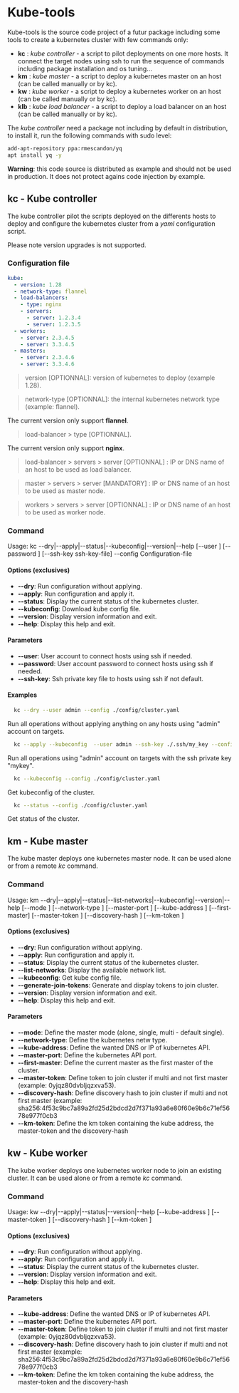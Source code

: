 # Kube-tools

Kube-tools is the source code project of a futur package including some tools to create a kubernetes cluster with few commands only:

* **kc** : *kube controller* - a script to pilot deployments on one more hosts. It connect the target nodes using ssh to run the sequence of commands including package installation and os tuning...
* **km** : *kube master* - a script to deploy a kubernetes master on an host (can be called manually or by kc).
* **kw** : *kube worker* - a script to deploy a kubernetes worker on an host (can be called manually or by kc).
* **klb** : *kube load balancer* - a script to deploy a load balancer on an host (can be called manually or by kc).

The *kube controller* need a package not including by default in distribution, to install it, run the following commands with sudo level:

~~~ bash
add-apt-repository ppa:rmescandon/yq
apt install yq -y
~~~

**Warning**: this code source is distributed as example and should not be used in production. It does not protect agains code injection by example.

## kc - Kube controller

The kube controller pilot the scripts deployed on the differents hosts to deploy and configure the kubernetes cluster from a *yaml* configuration script.

Please note version upgrades is not supported.

### Configuration file

~~~ yaml
kube:
  - version: 1.28
  - network-type: flannel
  - load-balancers:
    - type: nginx
    - servers:
      - server: 1.2.3.4
      - server: 1.2.3.5 
  - workers:
    - server: 2.3.4.5
    - server: 3.3.4.5
  - masters:
    - server: 2.3.4.6
    - server: 3.3.4.6
~~~  

> version [OPTIONNAL]: version of kubernetes to deploy (example 1.28).

> network-type [OPTIONNAL]: the internal kubernetes network type (example: flannel).

The current version only support **flannel**.

> load-balancer > type [OPTIONNAL].

The current version only support **nginx**.

> load-balancer > servers > server [OPTIONNAL] : IP or DNS name of an host to be used as load balancer.

> master > servers > server [MANDATORY] : IP or DNS name of an host to be used as master node.

> workers > servers > server [OPTIONNAL] : IP or DNS name of an host to be used as worker node.

### Command

Usage: kc --dry|--apply|--status|--kubeconfig|--version|--help [--user <user>] [--password <password>] [--ssh-key ssh-key-file] --config Configuration-file

#### Options (exclusives)

 * **--dry**: Run configuration without applying.
 * **--apply**: Run configuration and apply it.
 * **--status**: Display the current status of the kubernetes cluster.
 * **--kubeconfig**: Download kube config file.
 * **--version**: Display version information and exit.
 * **--help**: Display this help and exit.

#### Parameters

 * **--user**: User account to connect hosts using ssh if needed.
 * **--password**: User account password to connect hosts using ssh if needed.
 * **--ssh-key**: Ssh private key file to hosts using ssh if not default.

#### Examples

~~~ bash  
  kc --dry --user admin --config ./config/cluster.yaml
~~~

  Run all operations without applying anything on any hosts using "admin" account on targets.

~~~ bash
  kc --apply --kubeconfig  --user admin --ssh-key ./.ssh/my_key --config ./config/cluster.yaml
~~~

  Run all operations using "admin" account on targets with the ssh private key "mykey".

~~~ bash
  kc --kubeconfig --config ./config/cluster.yaml
~~~

  Get kubeconfig of the cluster.

~~~ bash
  kc --status --config ./config/cluster.yaml
~~~

  Get status of the cluster.

## km - Kube master

The kube master deploys one kubernetes master node. It can be used alone or from a remote *kc* command.

### Command

Usage: km --dry|--apply|--status|--list-networks|--kubeconfig|--version|--help [--mode <mode>] [--network-type <network-type>] [--master-port <port>] [--kube-address <kube-address>] [--first-master] [--master-token <master-token>] [--discovery-hash <discovery-hash>] [--km-token <km-token>]

#### Options (exclusives)

* **--dry**: Run configuration without applying.
* **--apply**: Run configuration and apply it.
* **--status**: Display the current status of the kubernetes cluster.
* **--list-networks**: Display the available network list.
* **--kubeconfig**:  Get kube config file.
* **--generate-join-tokens**: Generate and display tokens to join cluster.
* **--version**: Display version information and exit.
* **--help**: Display this help and exit.

#### Parameters

* **--mode**: Define the master mode (alone, single, multi - default single).
* **--network-type**: Define the kubernetes netw type.
* **--kube-address**: Define the wanted DNS or IP of kubernetes API.
* **--master-port**: Define the kubernetes API port.
* **--first-master**: Define the current master as the first master of the cluster.
* **--master-token**: Define token to join cluster if multi and not first master (example: 0yjqz80dvbljqzxva53).
* **--discovery-hash**: Define discovery hash to join cluster if multi and not first master (example: sha256:4f53c9bc7a89a2fd25d2bdcd2d7f371a93a6e80f60e9b6c71ef5678e977f0cb3
* **--km-token**: Define the km token containing the kube address, the master-token and the discovery-hash

## kw - Kube worker

The kube worker deploys one kubernetes worker node to join an existing cluster. It can be used alone or from a remote *kc* command.

### Command

Usage: kw --dry|--apply|--status|--version|--help [--kube-address <kube-address>] [--master-token <master-token>] [--discovery-hash <discovery-hash>] [--km-token <km-token>]

#### Options (exclusives)

* **--dry**: Run configuration without applying.
* **--apply**: Run configuration and apply it.
* **--status**: Display the current status of the kubernetes cluster.
* **--version**: Display version information and exit.
* **--help**: Display this help and exit.

#### Parameters

* **--kube-address**: Define the wanted DNS or IP of kubernetes API.
* **--master-port**: Define the kubernetes API port.
* **--master-token**: Define token to join cluster if multi and not first master (example: 0yjqz80dvbljqzxva53).
* **--discovery-hash**: Define discovery hash to join cluster if multi and not first master (example: sha256:4f53c9bc7a89a2fd25d2bdcd2d7f371a93a6e80f60e9b6c71ef5678e977f0cb3
* **--km-token**: Define the km token containing the kube address, the master-token and the discovery-hash
